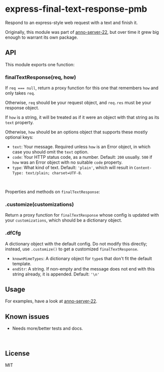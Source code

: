 ﻿
<!--#echo json="package.json" key="name" underline="=" -->
express-final-text-response-pmb
===============================
<!--/#echo -->

<!--#echo json="package.json" key="description" -->
Respond to an express-style web request with a text and finish it.
<!--/#echo -->


Originally, this module was part of [anno-server-22][as22],
but over time it grew big enough to warrant its own package.

  [as22]: https://github.com/mk-pmb/anno-server-22



API
---

This module exports one function:

### finalTextResponse(req, how)

If `req === null`, return a proxy function for this one
that remembers `how` and only takes `req`.

Otherwise, `req` should be your request object,
and `req.res` must be your response object.

If `how` is a string, it will be treated as if it were an object with
that string as its `text` property.

Otherwise, `how` should be an options object that supports these mostly
optional keys:

* `text`: Your message.
  Required unless `how` is an Error object,
  in which case you should omit the `text` option.
* `code`: Your HTTP status code, as a number.
  Default: `200` usually.
  `500` if `how` was an Error object with no suitable `code` property.
* `type`: What kind of text. Default: `'plain'`,
  which will result in `Content-Type: text/plain; charset=UTF-8`.



&nbsp;

Properties and methods on `finalTextResponse`:

### .customize(customizations)

Return a proxy function for `finalTextResponse` whose config is updated
with your `customizations`, which should be a dictionary object.


### .dfCfg

A dictionary object with the default config.
Do not modify this directly; instead, use `.customize()` to get
a customized `finalTextResponse`.

* `knownMimeTypes`: A dictionary object for `type`s that don't fit
  the default template.
* `endStr`: A string. If non-empty and the message does not end with
  this string already, it is appended.
  Default: `'\n'`







Usage
-----

For examples, have a look at [anno-server-22][as22].



<!--#toc stop="scan" -->



Known issues
------------

* Needs more/better tests and docs.




&nbsp;


License
-------
<!--#echo json="package.json" key=".license" -->
MIT
<!--/#echo -->
